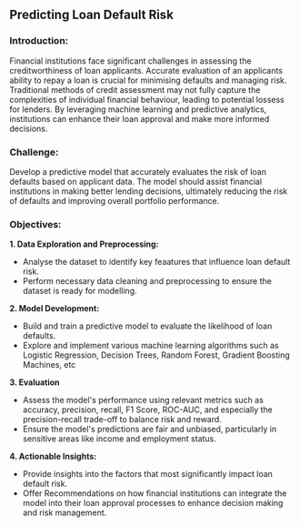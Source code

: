 ## Predicting Loan Default Risk

### Introduction:

Financial institutions face significant challenges in assessing the creditworthiness of loan applicants. Accurate evaluation of an applicants ability to repay a loan is crucial for minimising defaults and managing risk. Traditional methods of credit assessment may not fully capture the complexities of individual financial behaviour, leading to potential lossess for lenders. By leveraging machine learning and predictive analytics, institutions can enhance their loan approval and make more informed decisions.

### Challenge:

Develop a predictive model that accurately evaluates the risk of loan defaults based on applicant data. The model should assist financial institutions in making better lending decisions, ultimately reducing the risk of defaults and improving overall portfolio performance.

### Objectives:
**1. Data Exploration and Preprocessing:**
  * Analyse the dataset to identify key feaatures that influence loan default risk.
  * Perform necessary data cleaning and preprocessing to ensure the dataset is ready for modelling.

**2. Model Development:**
  * Build and train a predictive model to evaluate the likelihood of loan defaults.
  * Explore and implement various machine learning algorithms such as Logistic Regression, Decision Trees, Random Forest, Gradient Boosting Machines, etc

**3. Evaluation**
* Assess the model's performance using relevant metrics such as accuracy, precision, recall, F1 Score, ROC-AUC, and especially the precision-recall trade-off to balance risk and reward.
* Ensure the model's predictions are fair and unbiased, particularly in sensitive areas like income and employment status.

**4. Actionable Insights:**
* Provide insights into the factors that most significantly impact loan default risk.
* Offer Recommendations on how financial institutions can integrate the model into their loan approval processes to enhance decision making and risk management.

  

